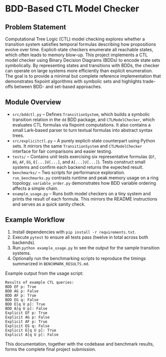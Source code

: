 # BDD-Based CTL Model Checker

## Problem Statement
Computational Tree Logic (CTL) model checking explores whether a transition system satisfies temporal formulas describing how propositions evolve over time.  Explicit-state checkers enumerate all reachable states, which often leads to memory blow-up.  This project implements a CTL model checker using Binary Decision Diagrams (BDDs) to encode state sets symbolically.  By representing states and transitions with BDDs, the checker can operate on large systems more efficiently than explicit enumeration.  The goal is to provide a minimal but complete reference implementation that demonstrates fixpoint algorithms with symbolic sets and highlights trade-offs between BDD- and set-based approaches.

## Module Overview

* `src/bddctl.py` – Defines `TransitionSystem`, which builds a symbolic transition relation in the `dd` BDD package, and `CTLModelChecker`, which evaluates CTL formulas via fixpoint computations.  It also contains a small Lark-based parser to turn textual formulas into abstract syntax trees.
* `src/explicitctl.py` – A purely explicit-state counterpart using Python sets.  It mirrors the same `TransitionSystem` and `CTLModelChecker` interface for fair comparisons and easier testing.
* `tests/` – Contains unit tests exercising six representative formulas (`EF`, `AG`, `AF`, `EG`, `E[...]U[...]`, and `A[...]U[...]`).  Tests construct small systems and confirm each backend returns the expected result.
* `benchmarks/` – Two scripts for performance exploration.  `run_benchmarks.py` contrasts runtime and peak memory usage on a ring topology.  `variable_order.py` demonstrates how BDD variable ordering affects a simple chain.
* `example_usage.py` – Runs both model checkers on a tiny system and prints the result of each formula.  This mirrors the README instructions and serves as a quick sanity check.

## Example Workflow
1. Install dependencies with `pip install -r requirements.txt`.
2. Execute `pytest` to ensure all tests pass (twelve in total across both backends).
3. Run `python example_usage.py` to see the output for the sample transition systems.
4. Optionally run the benchmarking scripts to reproduce the timings summarized in `BENCHMARK_RESULTS.md`.

Example output from the usage script:

```
Results of example CTL queries:
BDD EF p: True
BDD AG p: False
BDD AF p: True
BDD EG q: False
BDD E[q U p]: True
BDD A[q U p]: False
Explicit EF p: True
Explicit AG p: False
Explicit AF p: True
Explicit EG q: False
Explicit E[q U p]: True
Explicit A[q U p]: False
```

This documentation, together with the codebase and benchmark results, forms the complete final project submission.
